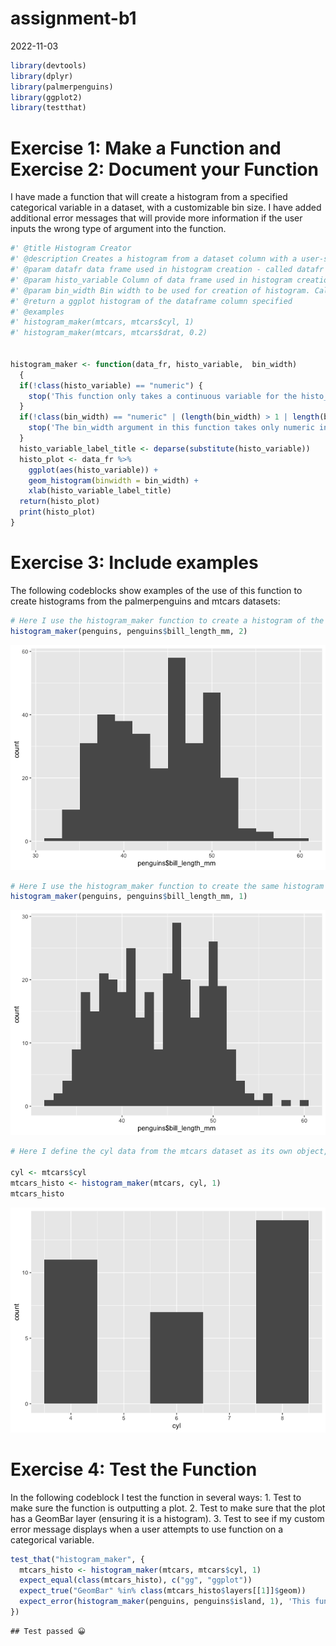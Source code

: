 assignment-b1
================
2022-11-03

``` r
library(devtools)
library(dplyr)
library(palmerpenguins)
library(ggplot2)
library(testthat)
```

# Exercise 1: Make a Function and Exercise 2: Document your Function

I have made a function that will create a histogram from a specified
categorical variable in a dataset, with a customizable bin size. I have
added additional error messages that will provide more information if
the user inputs the wrong type of argument into the function.

``` r
#' @title Histogram Creator
#' @description Creates a histogram from a dataset column with a user-specified bin width 
#' @param datafr data frame used in histogram creation - called datafr for readability 
#' @param histo_variable Column of data frame used in histogram creation. Must be in dataframe$columnname format. Must be quantitative variable. Called histo_variable for readability 
#' @param bin_width Bin width to be used for creation of histogram. Called bin_width for readability. 
#' @return a ggplot histogram of the dataframe column specified 
#' @examples 
#' histogram_maker(mtcars, mtcars$cyl, 1)
#' histogram_maker(mtcars, mtcars$drat, 0.2)


histogram_maker <- function(data_fr, histo_variable,  bin_width) 
  {
  if(!class(histo_variable) == "numeric") {
    stop('This function only takes a continuous variable for the histo_variable argument. You have supplied a categorical variable.')
  }
  if(!class(bin_width) == "numeric" | (length(bin_width) > 1 | length(bin_width) < 1)) {
    stop('The bin_width argument in this function takes only numeric inputs containing 1 element.', 'You have supplied an object of class: ', class(bin_width), ', containing ', length(bin_width), ' element(s).')
  }
  histo_variable_label_title <- deparse(substitute(histo_variable))
  histo_plot <- data_fr %>%
    ggplot(aes(histo_variable)) +
    geom_histogram(binwidth = bin_width) +
    xlab(histo_variable_label_title)
  return(histo_plot)
  print(histo_plot)
}
```

# Exercise 3: Include examples

The following codeblocks show examples of the use of this function to
create histograms from the palmerpenguins and mtcars datasets:

``` r
# Here I use the histogram_maker function to create a histogram of the bill_length_mm data from the penguins dataset with a bin width of 2
histogram_maker(penguins, penguins$bill_length_mm, 2)
```

![](assignment-b1_files/figure-gfm/unnamed-chunk-3-1.png)<!-- -->

``` r
# Here I use the histogram_maker function to create the same histogram as above, but with a bin width of 1 instead
histogram_maker(penguins, penguins$bill_length_mm, 1)
```

![](assignment-b1_files/figure-gfm/unnamed-chunk-4-1.png)<!-- -->

``` r
# Here I define the cyl data from the mtcars dataset as its own object, and then use the histogram_maker function to create a histogram from this object

cyl <- mtcars$cyl
mtcars_histo <- histogram_maker(mtcars, cyl, 1)
mtcars_histo
```

![](assignment-b1_files/figure-gfm/unnamed-chunk-5-1.png)<!-- -->

# Exercise 4: Test the Function

In the following codeblock I test the function in several ways: 1. Test
to make sure the function is outputting a plot. 2. Test to make sure
that the plot has a GeomBar layer (ensuring it is a histogram). 3. Test
to see if my custom error message displays when a user attempts to use
function on a categorical variable.

``` r
test_that("histogram_maker", {
  mtcars_histo <- histogram_maker(mtcars, mtcars$cyl, 1)
  expect_equal(class(mtcars_histo), c("gg", "ggplot"))
  expect_true("GeomBar" %in% class(mtcars_histo$layers[[1]]$geom))
  expect_error(histogram_maker(penguins, penguins$island, 1), 'This function only takes a continuous variable for the histo_variable argument. You have supplied a categorical variable.')
})
```

    ## Test passed 😀
